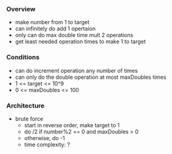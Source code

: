 ### Overview
* make number from 1 to target
* can infinitely do add 1 opertaion
* only can do max double time mult 2 operations
* get least needed operation times to make 1 to target

### Conditions
* can do increment operation any number of times
* can only do the double operation at most maxDoubles times
* 1 <= target <= 10^9 
* 0 <= maxDoubles <= 100

### Architecture
* brute force
    * start in reverse order, make target to 1
    * do /2 if number%2 == 0 and maxDoubles > 0
    * otherwise, do -1
    * time complexity: ?